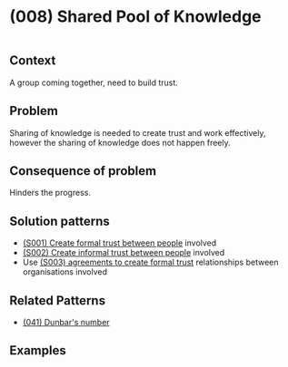 # (008) Shared Pool of Knowledge

<image>

## Context

A group coming together, need to build trust.

## Problem

Sharing of knowledge is needed to create trust and work effectively, however the sharing of knowledge does not happen freely.

## Consequence of problem

Hinders the progress.

## Solution patterns

* [(S001) Create formal trust between people](../../solution%20patterns/(S001)%20Create%20formal%20trust%20between%20people/README.md) involved
* [(S002) Create informal trust between people](../../solution%20patterns/(S002)%20Create%20informal%20trust%20between%20people/README.md) involved
* Use [(S003) agreements to create formal trust](../../solution%20patterns/(S003)%20Agreements%20to%20create%20trust/README.md) relationships between organisations involved

## Related Patterns

* [(041) Dunbar's number](../(041)_Dunbar_number/(041)_Dunbar_number.md)  

## Examples

<links to examples>